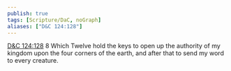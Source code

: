 ```yaml
---
publish: true
tags: [Scripture/DaC, noGraph]
aliases: ["D&C 124:128"]
---
```

[D&C 124:128](https://churchofjesuschrist.org/study/scriptures/dc-testament/dc/124?lang=eng&id=p128#p128) 8 Which Twelve hold the keys to open up the authority of my kingdom upon the four corners of the earth, and after that to send my word to every creature.
